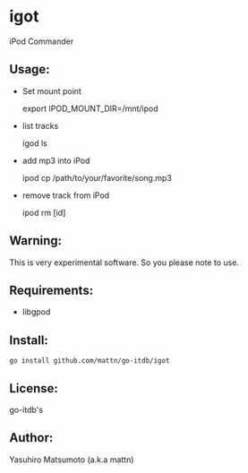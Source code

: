 igot
====

iPod Commander

Usage:
------

* Set mount point

    export IPOD_MOUNT_DIR=/mnt/ipod


* list tracks

    igod ls

* add mp3 into iPod

    ipod cp /path/to/your/favorite/song.mp3

* remove track from iPod

    ipod rm [id]

Warning:
--------

This is very experimental software. So you please note to use.

Requirements:
-------------

* libgpod

Install:
--------

    go install github.com/mattn/go-itdb/igot

License:
--------

go-itdb's

Author:
-------

Yasuhiro Matsumoto (a.k.a mattn)
